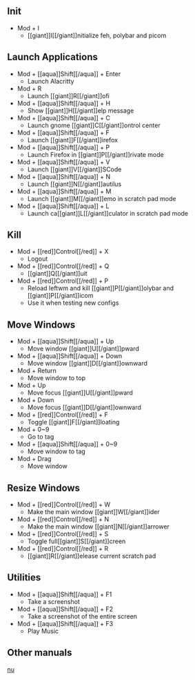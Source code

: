 ## Init

- Mod + I
  - [[giant]]I[[/giant]]nitialize feh, polybar and picom

## Launch Applications

- Mod + [[aqua]]Shift[[/aqua]] + Enter
  - Launch Alacritty
- Mod + R
  - Launch [[giant]]R[[/giant]]ofi
- Mod + [[aqua]]Shift[[/aqua]] + H
  - Show [[giant]]H[[/giant]]elp message
- Mod + [[aqua]]Shift[[/aqua]] + C
  - Launch gnome [[giant]]C[[/giant]]ontrol center
- Mod + [[aqua]]Shift[[/aqua]] + F
  - Launch [[giant]]F[[/giant]]irefox
- Mod + [[aqua]]Shift[[/aqua]] + P
  - Launch Firefox in [[giant]]P[[/giant]]rivate mode
- Mod + [[aqua]]Shift[[/aqua]] + V
  - Launch [[giant]]V[[/giant]]SCode
- Mod + [[aqua]]Shift[[/aqua]] + N
  - Launch [[giant]]N[[/giant]]autilus
- Mod + [[aqua]]Shift[[/aqua]] + M
  - Launch [[giant]]M[[/giant]]emo in scratch pad mode
- Mod + [[aqua]]Shift[[/aqua]] + L
  - Launch ca[[giant]]L[[/giant]]culator in scratch pad mode

## Kill

- Mod + [[red]]Control[[/red]] + X
  - Logout
- Mod + [[red]]Control[[/red]] + Q
  - [[giant]]Q[[/giant]]uit
- Mod + [[red]]Control[[/red]] + P
  - Reload leftwm and kill [[giant]]P[[/giant]]olybar and [[giant]]P[[/giant]]icom
  - Use it when testing new configs

## Move Windows

- Mod + [[aqua]]Shift[[/aqua]] + Up
  - Move window [[giant]]U[[/giant]]pward
- Mod + [[aqua]]Shift[[/aqua]] + Down
  - Move window [[giant]]D[[/giant]]ownward
- Mod + Return
  - Move window to top
- Mod + Up
  - Move focus [[giant]]U[[/giant]]pward
- Mod + Down
  - Move focus [[giant]]D[[/giant]]ownward
- Mod + [[red]]Control[[/red]] + F
  - Toggle [[giant]]F[[/giant]]loating
- Mod + 0~9
  - Go to tag
- Mod + [[aqua]]Shift[[/aqua]] + 0~9
  - Move window to tag
- Mod + Drag
  - Move window

## Resize Windows

- Mod + [[red]]Control[[/red]] + W
  - Make the main window [[giant]]W[[/giant]]ider
- Mod + [[red]]Control[[/red]] + N
  - Make the main window [[giant]]N[[/giant]]arrower
- Mod + [[red]]Control[[/red]] + S
  - Toggle full[[giant]]S[[/giant]]creen
- Mod + [[red]]Control[[/red]] + R
  - [[giant]]R[[/giant]]elease current scratch pad

## Utilities

- Mod + [[aqua]]Shift[[/aqua]] + F1
  - Take a screenshot
- Mod + [[aqua]]Shift[[/aqua]] + F2
  - Take a screenshot of the entire screen
- Mod + [[aqua]]Shift[[/aqua]] + F3
  - Play Music

## Other manuals

[nu](nus.html)
